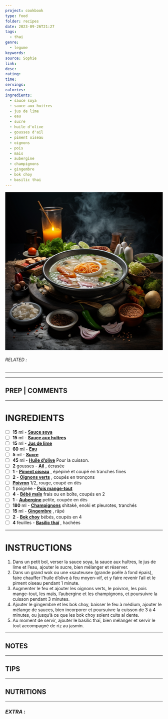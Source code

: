 ```yaml
---
project: cookbook
type: food
folder: recipes
date: 2023-09-26T21:27
tags:
  - thai
genre:
  - legume
keywords: 
source: Sophie
link: 
desc: 
rating: 
time: 
servings: 
calories: 
ingredients:
  - sauce soya
  - sauce aux huitres
  - jus de lime
  - eau
  - sucre
  - huile d'olive
  - gousses d'ail
  - piment oiseau
  - oignons
  - pois
  - mais
  - aubergine
  - champignons
  - gingembre
  - bok choy
  - basilic thai
---
```


![IMAGE](_default.png)

###### *RELATED* : 
---


---
## PREP | COMMENTS



---
# INGREDIENTS

- [ ] **15** ml - **[Sauce soya](http://kampai.radio-canada.ca/recettes/ingredient/0/91#content)**
- [ ] **15** ml - **[Sauce aux huîtres](http://kampai.radio-canada.ca/recettes/ingredient/0/128#content)**
- [ ] **15** ml - **[Jus de lime](http://kampai.radio-canada.ca/recettes/ingredient/0/141#content)**
- [ ] **60** ml - **[Eau](http://kampai.radio-canada.ca/recettes/ingredient/0/41#content)**
- [ ] **5** ml - **[Sucre](http://kampai.radio-canada.ca/recettes/ingredient/0/77#content)**
- [ ] **45** ml - **[Huile d’olive](http://kampai.radio-canada.ca/recettes/ingredient/0/26#content)** Pour la cuisson.
- [ ] **2** gousses - **[Ail](http://kampai.radio-canada.ca/recettes/ingredient/0/35#content)** , écrasée
- [ ] **1** - **[Piment oiseau](http://kampai.radio-canada.ca/recettes/ingredient/0/316#content)** , épépiné et coupé en tranches fines
- [ ] **2** - **[Oignons verts](http://kampai.radio-canada.ca/recettes/ingredient/0/131#content)** , coupés en tronçons
- [ ] **[Poivron](http://kampai.radio-canada.ca/recettes/ingredient/0/36#content)** 1/2, rouge, coupé en dés
- [ ] **1** poignée - **[Pois mange-tout](http://kampai.radio-canada.ca/recettes/ingredient/0/135#content)**
- [ ] **4** - **[Bébé maïs](http://kampai.radio-canada.ca/recettes/ingredient/0/317#content)** frais ou en boîte, coupés en 2
- [ ] **1** - **[Aubergine](http://kampai.radio-canada.ca/recettes/ingredient/0/54#content)** petite, coupée en dés
- [ ] **180** ml - **[Champignons](http://kampai.radio-canada.ca/recettes/ingredient/0/105#content)** shitaké, enoki et pleurotes, tranchés
- [ ] **15** ml - **[Gingembre](http://kampai.radio-canada.ca/recettes/ingredient/0/93#content)** , râpé
- [ ] **2** - **[Bok choy](http://kampai.radio-canada.ca/recettes/ingredient/0/159#content)** bébés, coupés en 4
- [ ] **4** feuilles - **[Basilic thaï](http://kampai.radio-canada.ca/recettes/ingredient/0/318#content)** , hachées

---
# INSTRUCTIONS

1. Dans un petit bol, verser la sauce soya, la sauce aux huîtres, le jus de lime et l’eau, ajouter le sucre, bien mélanger et réserver.
2. Dans un grand wok ou une «sauteuse» (grande poêle à fond épais), faire chauffer l’huile d’olive à feu moyen-vif, et y faire revenir l’ail et le piment oiseau pendant 1 minute.
3. Augmenter le feu et ajouter les oignons verts, le poivron, les pois mange-tout, les maïs, l’aubergine et les champignons, et poursuivre la cuisson pendant 3 minutes.
4. Ajouter le gingembre et les bok choy, baisser le feu à médium, ajouter le mélange de sauces, bien incorporer et poursuivre la cuisson de 3 à 4 minutes, ou jusqu’à ce que les bok choy soient cuits al dente.
5. Au moment de servir, ajouter le basilic thaï, bien mélanger et servir le tout accompagné de riz au jasmin.

---
## NOTES



---
## TIPS



---
## NUTRITIONS



---
### *EXTRA* :



